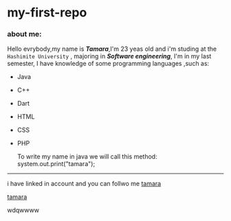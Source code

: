 # my-first-repo
### about me:

Hello evrybody,my name is ***Tamara***,I'm 23 yeas old and i'm studing at the `Hashimite University` , majoring in ***Software engineering***,
I'm in my last semester, I have knowledge of some programming languages ,such as:
* Java
* C++  
* Dart  
* HTML  
* CSS  
* PHP

  To write my name in java we will call this method:
      system.out.print("tamara");
   
***********
    
i have linked in account and you can follwo me [tamara](https://www.linkedin.com/in/tamara-banighanem-348751231/)
   
   [tamara](C:\Users\Orange\Downloads\tamara.jpeg"hsjksksks")




wdqwwww
